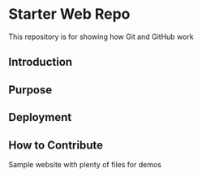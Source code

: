 # Starter Web Repo

This repository is for showing how Git and GitHub work

## Introduction
## Purpose
## Deployment
## How to Contribute
Sample website with plenty of files for demos

